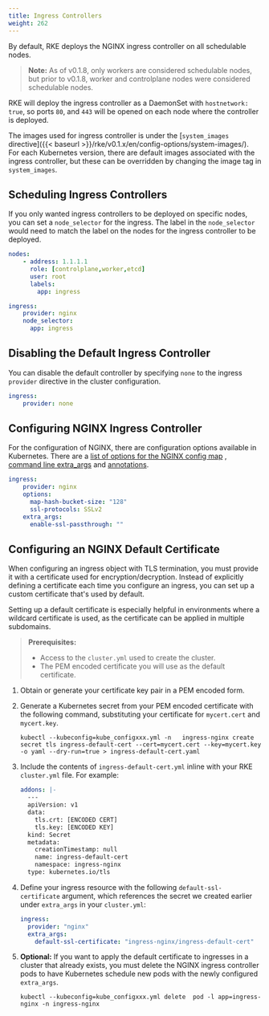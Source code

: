 ```yaml
---
title: Ingress Controllers
weight: 262
---
```


By default, RKE deploys the NGINX ingress controller on all schedulable nodes.

> **Note:** As of v0.1.8, only workers are considered schedulable nodes, but prior to v0.1.8, worker and controlplane nodes were considered schedulable nodes.  

RKE will deploy the ingress controller as a DaemonSet with `hostnetwork: true`, so ports `80`, and `443` will be opened on each node where the controller is deployed.

The images used for ingress controller is under the [`system_images` directive]({{< baseurl >}}/rke/v0.1.x/en/config-options/system-images/). For each Kubernetes version, there are default images associated with the ingress controller, but these can be overridden by changing the image tag in `system_images`.

## Scheduling Ingress Controllers

If you only wanted ingress controllers to be deployed on specific nodes, you can set a `node_selector` for the ingress. The label in the `node_selector` would need to match the label on the nodes for the ingress controller to be deployed.

```yaml
nodes:
    - address: 1.1.1.1
      role: [controlplane,worker,etcd]
      user: root
      labels:
        app: ingress

ingress:
    provider: nginx
    node_selector:
      app: ingress
```

## Disabling the Default Ingress Controller

You can disable the default controller by specifying `none` to  the ingress `provider` directive in the cluster configuration.

```yaml
ingress:
    provider: none
```
## Configuring NGINX Ingress Controller

For the configuration of NGINX, there are configuration options available in Kubernetes. There are a [list of options for the NGINX config map](https://github.com/kubernetes/ingress-nginx/blob/master/docs/user-guide/nginx-configuration/configmap.md) , [command line extra_args](https://github.com/kubernetes/ingress-nginx/blob/master/docs/user-guide/cli-arguments.md) and [annotations](https://kubernetes.github.io/ingress-nginx/user-guide/nginx-configuration/annotations/).

```yaml
ingress:
    provider: nginx
    options:
      map-hash-bucket-size: "128"
      ssl-protocols: SSLv2
    extra_args:
      enable-ssl-passthrough: ""
```

## Configuring an NGINX Default Certificate

When configuring an ingress object with TLS termination, you must provide it with a certificate used for encryption/decryption. Instead of explicitly defining a certificate each time you configure an ingress, you can set up a custom certificate that's used by default.

Setting up a default certificate is especially helpful in environments where a wildcard certificate is used, as the certificate can be applied in multiple subdomains.

>**Prerequisites:**
>
>- Access to the `cluster.yml` used to create the cluster.
>- The PEM encoded certificate you will use as the default certificate.

1. Obtain or generate your certificate key pair in a PEM encoded form.

2. Generate a Kubernetes secret from your PEM encoded certificate with the following command, substituting your certificate for `mycert.cert` and `mycert.key`.

    ```
    kubectl --kubeconfig=kube_configxxx.yml -n   ingress-nginx create secret tls ingress-default-cert --cert=mycert.cert --key=mycert.key -o yaml --dry-run=true > ingress-default-cert.yaml
    ```
3. Include the contents of `ingress-default-cert.yml` inline with your RKE `cluster.yml` file. For example:

    ```yaml
    addons: |-
      ---
      apiVersion: v1
      data:
        tls.crt: [ENCODED CERT]
        tls.key: [ENCODED KEY]
      kind: Secret
      metadata:
        creationTimestamp: null
        name: ingress-default-cert
        namespace: ingress-nginx
      type: kubernetes.io/tls
    ```
4. Define your ingress resource with the following `default-ssl-certificate` argument, which references the secret we created earlier under `extra_args` in your `cluster.yml`:

    ```yaml
    ingress: 
      provider: "nginx"
      extra_args:
        default-ssl-certificate: "ingress-nginx/ingress-default-cert"
    ```

5. **Optional:** If you want to apply the default certificate to ingresses in a cluster that already exists, you must delete the NGINX ingress controller pods to have Kubernetes schedule new pods with the newly configured `extra_args`.

    ```
    kubectl --kubeconfig=kube_configxxx.yml delete  pod -l app=ingress-nginx -n ingress-nginx
    ```
